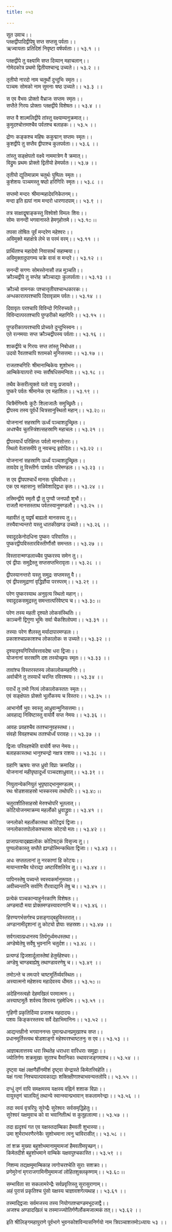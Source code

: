 ```yaml
---
title: ०५३

---
```

सूत उवाच।।  
प्लक्षद्वीपादिद्वीपेषु सप्त सप्तसु पर्वताः।।  
ऋज्वायताः प्रतिदिशं निवृष्टा वर्षपर्वताः।। ५३.१ ।।  
  
प्लक्षद्वीपे तु वक्ष्यामि सप्त दिव्यान् महाचलान्।।  
गोमेदकोत्र प्रथमो द्वितीयश्चान्द्र उच्यते।। ५३.२ ।।  
  
तृतीयो नारदो नाम चतुर्थो दुन्दुभिः स्मृतः।।  
पञ्चमः सोमको नाम सुमनाः षष्ठ उच्यते।। ५३.३ ।।  
  
स एव वैभवः प्रोक्तो वैभ्राजः सप्तमः स्मृतः।।  
सप्तैते गिरयः प्रोक्ताः प्लक्षद्वीपे विशेषतः।। ५३.४ ।।  
  
सप्त वै शाल्मलिद्वीपे तांस्तु वक्ष्याम्यनुक्रमात्।।  
कुमुदश्चोत्तमश्चैव पर्वतश्च बलाहकः।। ५३.५ ।।  
  
द्रोणः कङ्कश्च महिषः ककुद्मान् सप्तमः स्मृतः।।  
कुशद्वीपे तु सप्तैव द्वीपाश्च कुलपर्वताः।। ५३.६ ।।  
  
तांस्तु सङ्क्षेपतो वक्ष्ये नाममात्रेण वै क्रमात्।।  
विद्रुमः प्रथमः प्रोक्तो द्वितीयो हेमपर्वतः।। ५३.७ ।।  
  
तृतीयो द्युतिमान्नाम चतुर्थः पुष्पितः स्मृतः।।  
कुशेशयः पञ्चमस्तु षष्ठो हरिगिरिः स्मृतः।। ५३.८ ।।  
  
सप्तमो मन्दरः श्रीमान्महादेवनिकेतनम्।।  
मन्दा इति ह्यपां नाम मन्दरो धारणादपाम्।। ५३.९ ।।  
  
तत्र साक्षाद्वृषाङ्कस्तु विश्वेशो विमलः शिवः।।  
सोमः सनन्दी भगवानास्ते हेमगृहोत्तमे।। ५३.१೦ ।।  
  
तपसा तोषितः पूर्वं मन्दरेण महेश्वरः।।  
अविमुक्ते महाक्षेत्रे लेभे स परमं वरम्।। ५३.११ ।।  
  
प्रार्थितश्च महादेवो निवासार्थं सहाम्बया।।  
अविमुक्तादुपागम्य चक्रे वासं स मन्दरे।। ५३.१२ ।।  
  
सनन्दी सगणः सोमस्तेनासौ तन्न मुञ्चति।।  
क्रौञ्चद्वीपे तु सप्तेह क्रौञ्चाद्याः कुलपर्वताः।। ५३.१३ ।।  
  
क्रौञ्चो वामनकः पश्चात्तृतीयश्चान्धकारकः।।  
अन्धकारात्परश्चापि दिवावृन्नाम पर्वतः।। ५३.१४ ।।  
  
दिवावृतः परश्चापि विविन्दो गिरिरुच्यते।।  
विविन्दात्परतश्चापि पुण्डरीको महागिरिः।। ५३.१५ ।।  
  
पुण्डरीकात्परश्चापि प्रोच्यते दुन्दुभिस्वनः।।  
एते रत्नमयाः सप्त क्रौञ्चद्वीपस्य पर्वताः।। ५३.१६ ।।  
  
शाकद्वीपे च गिरयः सप्त तांस्तु निबोधत।।  
उदयो रैवतश्चापि श्तामको मुनिसत्तमाः।। ५३.१७ ।।  
  
राजतश्चगिरिः श्रीमानाम्बिकेयः शुशोभनः।।  
आम्बिकेयात्परो रम्यः सर्वौषधिसमन्वितः।। ५३.१८ ।।  
  
तथैव केसरीत्युक्तो यतो वायुः प्रजायते।।  
पुष्करे पर्वतः श्रीमानेक एव महाशिलः।। ५३.१९ ।।  
  
चित्रैर्मणिमयैः कूटैः शिलाजालैः समुच्छ्रितैः।।  
द्वीपस्य तस्य पूर्वर्धे चित्रसानुस्थितो महान्।। ५३.२೦ ।।  
  
योजनानां सहस्राणि ऊर्ध्वं पञ्चाशदुच्छ्रितः।।  
अधश्चैव चुतस्त्रिंशत्सहस्राणि महाचलः।। ५३.२१ ।।  
  
द्वीपस्यार्धे परिक्षिप्तः पर्वतो मानसोत्तरः।।  
स्थितो वेलासमीपे तु नवचन्द्र इवोदितः।। ५३.२२ ।।  
  
योजनानां सहस्राणि ऊर्ध्वं पञ्चाशदुच्छ्रितः।।  
तावदेव तु विस्तीर्णः पार्श्वतः परिमण्डलः।। ५३.२३ ।।  
  
स एव द्वीपपश्चार्धे मानसः पृथिवीधरः।।  
एक एव महासानुः सन्निवेशाद्द्विधा कृतः।। ५३.२४ ।।  
  
तस्मिन्द्वीपे स्मृतौ द्वौ तु पुण्यौ जनपदौ शुभौ।।  
राजतौ मानसस्ताथ पर्वतस्यानुमण्डलौ।। ५३.२५ ।।  
  
महावीतं तु यद्वर्षं बाह्यतो मानसस्य तु।।  
तस्यैवाभ्यन्तरो यस्तु धातकीखण्ड उच्यते।। ५३.२६ ।।  
  
स्वादूदकेनोदधिना पुष्करः परिवारितः।।  
पुष्करद्वीपविस्तारविस्तीर्णौसौ समन्ततः।। ५३.२७ ।।  
  
विस्तारान्मण्डलाच्चैव पुष्करस्य समेन तु।।  
एवं द्वीपाः समुद्रैस्तु सप्तसप्तभिरावृताः।। ५३.२८ ।।  
  
द्वीपस्यानन्तरो यस्तु समुद्रः सप्तमस्तु वै।।  
एवं द्वीपसमुद्राणां वृद्धिर्ज्ञेया परस्परम्।। ५३.२९ ।।  
  
परेण पुष्करस्याथ अनुवृत्य स्थितो महान्।।  
स्वादूदकसमुद्रस्तु समन्तात्परिवेष्ट्य च।। ५३.३೦ ।।  
  
परेण तस्य महती दृश्यते लोकसंस्थितिः।।  
काञ्चनी द्विगुणा भूमिः सर्वा चैकशिलोपमा।। ५३.३१ ।।  
  
तस्याः परेण शैलस्तु मर्यादापारमण्डलः।।  
प्रकाशश्चाप्रकाशश्च लोकालोकः स उच्यते।। ५३.३२ ।।  
  
दृश्यादृश्यगिरिर्यावत्तावदेषा धरा द्विजाः।।  
योजनानां सरस्राणि दश तस्योच्छ्रयः स्मृतः।। ५३.३३ ।।  
  
तावांश्च विस्तरस्तस्य लोकालोकमहागिरेः।।  
अर्वाचीने तु तस्यार्धे चरन्ति रविरश्मयः।। ५३.३४ ।।  
  
परार्धे तु तमो नित्यं लोकालोकस्ततः स्मृतः।।  
एवं सङ्क्षेपतः प्रोक्तो भूर्लोकस्य च विस्तरः।। ५३.३५ ।।  
  
आभानोर्वै भुवः स्वस्तु आध्रुवान्मुनिसत्तमाः।।  
आवहाद्य निविष्टास्तु वायोर्वै सप्त नेमयः।। ५३.३६ ।।  
  
आवहः प्रवहश्चैव ततश्चानुवहस्तथा।।  
संवहो विवहश्चाथ ततश्चोर्ध्वं परावहः।। ५३.३७ ।।  
  
द्विजाः परिवहश्चेति वायोर्वै सप्त नेमयः।।  
बलाहकास्तथा भानुश्चन्द्रो नक्षत्र राशयः।। ५३.३८ ।।  
  
ग्रहाणि ऋषयः सप्त ध्रुवो विप्राः क्रमादिह।।  
योजनानां महीपृष्ठादूर्ध्वं पञ्चदशाध्रुवात्।। ५३.३९ ।।  
  
नियुतान्येकनियुतं भूपृष्ठाद्भानुमण्डलम्।।  
रथः षोडशसाहस्रो भास्करस्य तथोपरिः।। ५३.४೦ ।।  
  
चतुराशीतिसाहस्रो मेरुश्चोपरि भूतलात्।।  
कोटियोजनमाक्रम्य महर्लोको ध्रुवाद्ध्रुवः।। ५३.४१ ।।  
  
जनलोको महर्लोकात्तथा कोटिद्वयं द्विजाः।।  
जनलोकात्तपोलोकश्चतस्रः कोटयो मतः।। ५३.४२ ।।  
  
प्राजापत्याद्ब्रह्मलोकः कोटिषट्कं विसृज्य तु।।  
पुण्यलोकास्तु सप्तैते ह्यण्डोस्मिन्कथिता द्विजाः।। ५३.४३ ।।  
  
अधः सप्ततलानां तु नरकाणां हि कोटयः।।  
मायान्ताश्चैव घोराद्या अष्टाविंशतिरेव तु।। ५३.४४ ।।  
  
पापिनस्तेषु पच्यन्ते स्वस्वकर्मानुरूपतः।।  
अवीच्यन्तानि सर्वाणि रौरवाद्यानि तेषु च।। ५३.४५ ।।  
  
प्रत्येकं पञ्चकान्याहुर्नरकाणि विशेषतः।।  
अण्डमादौ मया प्रोक्तमण्डस्यावरणानि च।। ५३.४६ ।।  
  
हिरण्यगर्भसर्गश्च प्रसङ्गाद्बहुविस्तरात्।।  
अण्डानामीदृशानां तु कोट्यो ज्ञेयाः सहस्रशः।। ५३.४७ ।।  
  
सर्वगत्वात्प्रधानस्य तिर्यगूर्ध्वमधस्तथा।।  
अण्डेष्वेतेषु सर्वेषु भुवनानि चतुर्दश।। ५३.४८ ।।  
  
प्रत्यण्डं द्विजशार्दूलास्तेषां हेतुर्महेश्चरः।।  
अण्डेषु चाण्डबाह्येषु तथाण्डावरणेषु च।। ५३.४९ ।।  
  
तमोऽन्ते च तमःपारे चाष्टमूर्तिर्व्यवस्थितः।।  
अस्यात्मनो महेशस्य महादेवस्य धीमतः।। ५३.५೦ ।।  
  
अदेहिनस्त्वहो देहमखिलं परमात्मनः।।  
अस्याष्टमूर्तेः शर्वस्य शिवस्य गृहमेधिनः।। ५३.५१ ।।  
  
गृहिणी प्रकृतिर्दिव्या प्रजाश्च महदादयः।।  
पशवः किङ्करस्तस्य सर्वे देहाभिमानिनः।। ५३.५२ ।।  
  
आद्यन्तहीनो भगवाननन्तः पुमान्प्रधानप्रमुखाश्च सप्त।।  
प्रधानमूर्तिस्त्वथ षोडशाङ्गो महेश्वरश्चाष्टतनुः स एव।। ५३.५३ ।।  
  
आज्ञाबलात्तस्य धरा स्थितेह धराधरा वारिधराः समुद्राः।।  
ज्योतिर्गणः शक्रमुखाः सुराश्च वैमानिकाः स्थावरजङ्गमाश्च।। ५३.५४ ।।  
  
दृष्ट्वा यक्षं लक्षणैर्हीनमीशं दृष्ट्वा सेन्द्रास्ते किमेतत्त्विहेति।।  
यक्षं गत्वा निश्चयात्पावकाद्याः शक्तिक्षीणाश्चाभवन्यत्ततोपि।। ५३.५५ ।।  
  
दग्धुं तृणं वापि समक्षमस्य यक्षस्य वह्निर्न शशाक विप्राः।।  
वायुस्तृणं चालयितुं तथान्ये स्वान्स्वान्प्रभावान् सकलामरेन्द्राः।। ५३.५६ ।।  
  
तदा स्वयं वृत्ररिपुः सुरेन्द्रैः सुरेश्वरः सर्वसमृद्धिहेतुः।।  
सुरेश्वरं यक्षमुवाच को वा भवानितीत्थं स कुतूहलात्मा।। ५३.५७ ।।  
  
तदा ह्यदृश्यं गत एव यक्षस्तदाम्बिका हैमवती शुभास्या।।  
उमा शुभैराभरणैरनेकैः सुशोभमाना त्वनु चाविरासीत्।। ५३.५८ ।।  
  
तां शक्र मुख्या बहुशोभमानामुमामजां हैमवतीमपृच्छन्।।  
किमेतदीशे बहुशोभमाने वाम्बिके यक्षवपुश्चकास्ति।। ५३.५९ ।।  
  
निशम्य तद्यक्षमुमाम्बिकाह त्वगोचरश्चेति सुराः सशक्राः।।  
प्रणेमुरेनां मृगराजगामिनीमुमामजां लोहितशुक्लकृष्णाम्।। ५३.६೦ ।।  
  
सम्भाविता सा सकलामरेन्द्रैः सर्वप्रवृत्तिस्तु सुरासुराणाम्।।  
अहं पुरासं प्रकृतिश्च पुंसो यक्षस्य चाज्ञावशगेत्यथाह।। ५३.६१ ।।  
  
तस्माद्द्विजाः सर्वमजस्य तस्य नियोगतश्चाण्डमभूदजाद्वै।।  
अजश्च अण्डादखिलं च तस्माज्ज्योतिर्गणैर्लोकमजात्मकं तत्।। ५३.६२ ।।  
  
इति श्रीलिङ्गमहापुराणे पूर्वभागे भुवनकोशविन्यासनिर्णयो नाम त्रिपञ्चाशत्तमोऽध्यायः ५३ ।।